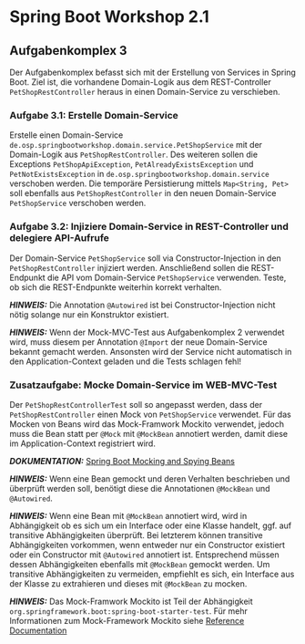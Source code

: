 # Spring Boot Workshop 2.1

## Aufgabenkomplex 3

Der Aufgabenkomplex befasst sich mit der Erstellung von Services in Spring Boot. 
Ziel ist, die vorhandene Domain-Logik aus dem REST-Controller `PetShopRestController` heraus in einen Domain-Service zu verschieben. 

### Aufgabe 3.1: Erstelle Domain-Service

Erstelle einen Domain-Service `de.osp.springbootworkshop.domain.service.PetShopService` mit der Domain-Logik aus `PetShopRestController`. 
Des weiteren sollen die Exceptions `PetShopApiException`, `PetAlreadyExistsException` und `PetNotExistsException` in 
`de.osp.springbootworkshop.domain.service` verschoben werden. Die temporäre Persistierung mittels
`Map<String, Pet>` soll ebenfalls aus `PetShopRestController` in den neuen Domain-Service `PetShopService` verschoben werden.

### Aufgabe 3.2: Injiziere Domain-Service in REST-Controller und delegiere API-Aufrufe

Der Domain-Service `PetShopService` soll via Constructor-Injection in den `PetShopRestController` injiziert werden. 
Anschließend sollen die REST-Endpunkt die API vom Domain-Service `PetShopService` verwenden. 
Teste, ob sich die REST-Endpunkte weiterhin korrekt verhalten.

**_HINWEIS:_** Die Annotation `@Autowired` ist bei Constructor-Injection nicht nötig solange nur ein Konstruktor existiert.

**_HINWEIS:_** Wenn der Mock-MVC-Test aus Aufgabenkomplex 2 verwendet wird, muss diesem per Annotation `@Import` der neue Domain-Service
bekannt gemacht werden. Ansonsten wird der Service nicht automatisch in den Application-Context geladen und die Tests schlagen fehl! 

### Zusatzaufgabe: Mocke Domain-Service im WEB-MVC-Test

Der `PetShopRestControllerTest` soll so angepasst werden, dass der `PetShopRestController` einen Mock von `PetShopService` verwendet. 
Für das Mocken von Beans wird das Mock-Framwork Mockito verwendet, jedoch muss die Bean statt per `@Mock` mit `@MockBean` annotiert werden,
damit diese im Application-Context registriert wird.

**_DOKUMENTATION:_**
[Spring Boot Mocking and Spying Beans](https://docs.spring.io/spring-boot/docs/current/reference/html/boot-features-testing.html#boot-features-testing-spring-boot-applications-mocking-beans)

**_HINWEIS:_** Wenn eine Bean gemockt und deren Verhalten beschrieben und überprüft werden soll, benötigt diese die Annotationen `@MockBean` 
und `@Autowired`.

**_HINWEIS:_** Wenn eine Bean mit `@MockBean` annotiert wird, wird in Abhängigkeit ob es sich um ein Interface oder eine Klasse handelt, ggf. 
auf transitive Abhängigkeiten überprüft. Bei letzterem können transitive Abhängigkeiten vorkommen, wenn entweder nur ein Constructor existiert 
oder ein Constructor mit `@Autowired` annotiert ist. Entsprechend müssen dessen Abhängigkeiten ebenfalls mit `@MockBean` gemockt werden. 
Um transitive Abhängigkeiten zu vermeiden, empfiehlt es sich, ein Interface aus der Klasse zu extrahieren und dieses mit `@MockBean` zu mocken.

**_HINWEIS:_** Das Mock-Framwork Mockito ist Teil der Abhängigkeit `org.springframework.boot:spring-boot-starter-test`. 
Für mehr Informationen zum Mock-Framework Mockito siehe [Reference Documentation](https://site.mockito.org/)
